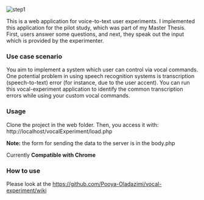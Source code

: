 ![step1](https://user-images.githubusercontent.com/16546640/93143161-ac7d6a00-f6e7-11ea-85ef-a76a08d1de37.png)


This is a web application for voice-to-text user experiments. I implemented this application for the pilot study, which was part of my Master Thesis. 
First, users answer some questions, and next, they speak out the input which is provided by the experimenter.

### Use case scenario
You aim to implement a system which user can control via vocal commands. One potential problem in using speech recognition systems is transcription (speech-to-text) error (for instance, due to the user accent). You can run this vocal-experiment application to identify the common transcription errors while using your custom vocal commands.  


### Usage
Clone the project in the web folder. Then, you access it with: http://localhost/vocalExperiment/load.php

**Note:**  the form for sending the data to the server is in the body.php

Currently **Compatible with Chrome**

### How to use
Please look at the https://github.com/Pooya-Oladazimi/vocal-experiment/wiki


 
